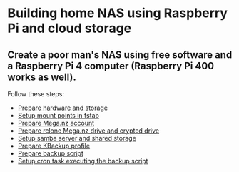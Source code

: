 # Building home NAS using Raspberry Pi and cloud storage

## Create a poor man's NAS using free software and a Raspberry Pi 4 computer (Raspberry Pi 400 works as well).

Follow these steps:

* [Prepare hardware and storage](Content/PrepareHardwareAndStorag.md)
* [Setup mount points in fstab](Content/SetupMountPoints.md)
* [Prepare Mega.nz account]()
* [Prepare rclone Mega.nz drive and crypted drive]()
* [Setup samba server and shared storage]()
* [Prepare KBackup profile]()
* [Prepare backup script]()
* [Setup cron task executing the backup script]()

